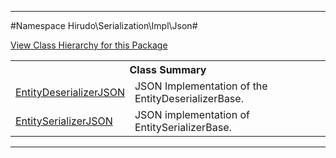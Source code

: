 

- - -

#Namespace Hirudo\Serialization\Impl\Json#

<div><a href='https://github.com/JeyDotC/Hirudo-docs/tree/master/Hirudo\Serialization\Impl\Json/package-tree.md'>View Class Hierarchy for this Package</a></div>

<table class="title">
<tr><th colspan="2" class="title">Class Summary</th></tr>
<tr><td class="name"><a href="https://github.com/JeyDotC/Hirudo-docs/blob/master/Hirudo/Serialization/Impl/Json/EntityDeserializerJSON.md">EntityDeserializerJSON</a></td><td class="description">JSON Implementation of the EntityDeserializerBase. </td></tr>
<tr><td class="name"><a href="https://github.com/JeyDotC/Hirudo-docs/blob/master/Hirudo/Serialization/Impl/Json/EntitySerializerJSON.md">EntitySerializerJSON</a></td><td class="description">JSON implementation of EntitySerializerBase. </td></tr>
</table>

- - -

